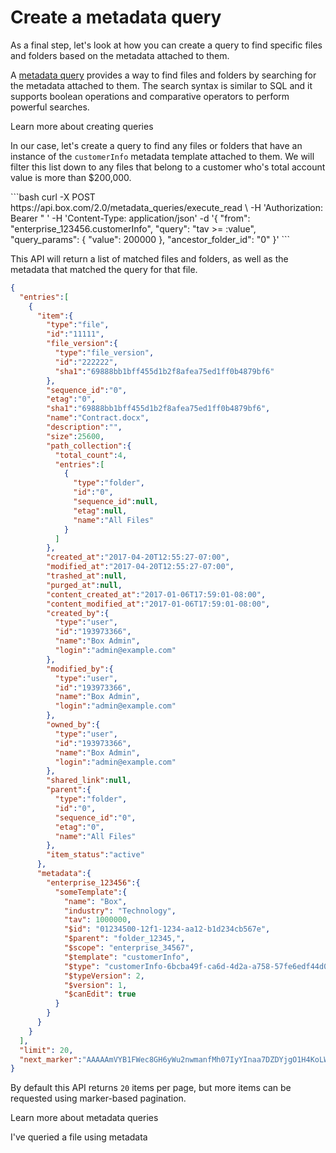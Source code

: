 ---
---

# Create a metadata query

As a final step, let's look at how you can create a query to find specific files
and folders based on the metadata attached to them.

A [metadata query][query] provides a way to find files and
folders by searching for the metadata attached to them. The search syntax
is similar to SQL and it supports boolean operations and comparative operators
to perform powerful searches.

<CTA to='g://metadata/queries'>
  Learn more about creating queries
</CTA>

In our case, let's create a query to find any files or folders that have an
instance of the `customerInfo` metadata template attached to them. We will
filter this list down to any files that belong to a customer who's total account
value is more than $200,000.

<Tabs>
  <Tab title='cURL'>
    ```bash
    curl -X POST https://api.box.com/2.0/metadata_queries/execute_read \
         -H 'Authorization: Bearer <ACCESS_TOKEN>" '
         -H 'Content-Type: application/json'
         -d '{
           "from": "enterprise_123456.customerInfo",
           "query": "tav >= :value",
           "query_params": {
             "value": 200000
           },
           "ancestor_folder_id": "0"
         }'
    ```
  </Tab>
</Tabs>

This API will return a list of matched files and folders, as well as the
metadata that matched the query for that file.

```json
{
  "entries":[
    {
      "item":{
        "type":"file",
        "id":"11111",
        "file_version":{
          "type":"file_version",
          "id":"222222",
          "sha1":"69888bb1bff455d1b2f8afea75ed1ff0b4879bf6"
        },
        "sequence_id":"0",
        "etag":"0",
        "sha1":"69888bb1bff455d1b2f8afea75ed1ff0b4879bf6",
        "name":"Contract.docx",
        "description":"",
        "size":25600,
        "path_collection":{
          "total_count":4,
          "entries":[
            {
              "type":"folder",
              "id":"0",
              "sequence_id":null,
              "etag":null,
              "name":"All Files"
            }
          ]
        },
        "created_at":"2017-04-20T12:55:27-07:00",
        "modified_at":"2017-04-20T12:55:27-07:00",
        "trashed_at":null,
        "purged_at":null,
        "content_created_at":"2017-01-06T17:59:01-08:00",
        "content_modified_at":"2017-01-06T17:59:01-08:00",
        "created_by":{
          "type":"user",
          "id":"193973366",
          "name":"Box Admin",
          "login":"admin@example.com"
        },
        "modified_by":{
          "type":"user",
          "id":"193973366",
          "name":"Box Admin",
          "login":"admin@example.com"
        },
        "owned_by":{
          "type":"user",
          "id":"193973366",
          "name":"Box Admin",
          "login":"admin@example.com"
        },
        "shared_link":null,
        "parent":{
          "type":"folder",
          "id":"0",
          "sequence_id":"0",
          "etag":"0",
          "name":"All Files"
        },
        "item_status":"active"
      },
      "metadata":{
        "enterprise_123456":{
          "someTemplate":{
            "name": "Box",
            "industry": "Technology",
            "tav": 1000000,
            "$id": "01234500-12f1-1234-aa12-b1d234cb567e",
            "$parent": "folder_12345,",
            "$scope": "enterprise_34567",
            "$template": "customerInfo",
            "$type": "customerInfo-6bcba49f-ca6d-4d2a-a758-57fe6edf44d0",
            "$typeVersion": 2,
            "$version": 1,
            "$canEdit": true
          }
        }
      }
    }
  ],
  "limit": 20,
  "next_marker":"AAAAAmVYB1FWec8GH6yWu2nwmanfMh07IyYInaa7DZDYjgO1H4KoLW29vPlLY173OKsci6h6xGh61gG73gnaxoS+o0BbI1/h6le6cikjlupVhASwJ2Cj0tOD9wlnrUMHHw3/ISf+uuACzrOMhN6d5fYrbidPzS6MdhJOejuYlvsg4tcBYzjauP3+VU51p77HFAIuObnJT0ff"
}
```

By default this API returns `20` items per page, but more items can be requested
using marker-based pagination.

<CTA to='g://metadata/queries'>
  Learn more about metadata queries
</CTA>

<Next>I've queried a file using metadata</Next>

[query]: g://metadata/queries

